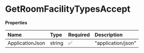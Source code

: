 # GetRoomFacilityTypesAccept

**Properties**

| Name            | Type   | Required | Description        |
| :-------------- | :----- | :------- | :----------------- |
| ApplicationJson | string | ✅       | "application/json" |

<!-- This file was generated by liblab | https://liblab.com/ -->
